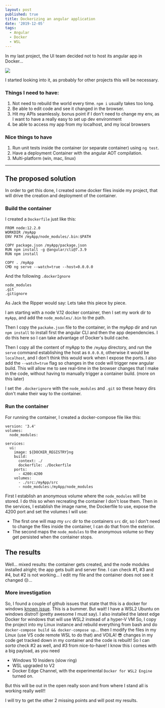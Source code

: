 ```yaml
---
layout: post
published: true
title: Dockerizing an angular application
date: '2019-12-05'
tags:
  - Angular
  - Docker
  - WSL
---
```

In my last project, the UI team decided not to host its angular app in Docker...

![](https://media.giphy.com/media/d4zHnLjdy48Cc/giphy.gif)

I started looking into it, as probably for other projects this will be necessary.
### Things I need to have:
1. Not need to rebuild the world every time. `npm i` usually takes too long.
1. Be able to edit code and see it changed in the browser.
1. Hit my APIs seamlessly. bonus point if I don't need to change my env, as I want to have a really easy to set up dev environment
1. be able to access my app from my localhost, and my local browsers

### Nice things to have
1. Run unit tests inside the container (or separate container) using `ng test`.
1. Have a deployment Container with the angular AOT compilation.
1. Multi-platform (win, mac, linux)

------------
## The proposed solution

In order to get this done, I created some docker files inside my project, that will drive the creation and deployment of the container.
### Build the container
I created a `Dockerfile` just like this:
```
FROM node:12.2.0
WORKDIR /myApp
ENV PATH /myApp/node_modules/.bin:$PATH

COPY package.json /myApp/package.json
RUN npm install -g @angular/cli@7.3.9
RUN npm install

COPY . /myApp
CMD ng serve --watch=true --host=0.0.0.0
```
And the following `.dockerIgnore`
```
node_modules
.git
.gitignore
```
As Jack the Ripper would say: Lets take this piece by piece.

I am starting with a node V.12 docker container, then I set my work dir to `myApp`, and add the `node_modules/.bin` to the path.

Then I copy the `packake.json` file to the container, in the myApp dir and run `npm install` to install first the angular CLI and then the app dependencies. I do this here so I can take advantage of Docker's build cache.

Then I copy all the content of myApp to the `/myApp` directory, and run the `serve` command establishing the host as `0.0.0.0`, otherwise it would be `localhost`, and I don't think this would work when I expose the ports.
I also add the `--watch=true` flag so changes in the code will trigger new angular build. This will allow me to see real-time in the browser changes that I make in the code, without having to manually trigger a  container build. (more on this later)

I set the `.dockerignore` with the `node_modules` and `.git` so these heavy dirs don't make their way to the container.

### Run the container
For running the container, I created a docker-compose file like this:
```
version: '3.4'
volumes:
  node_modules:

services:
  ui:
    image: ${DOCKER_REGISTRY}ng
    build:
      context: ./
      dockerfile: ./Dockerfile
    ports:
      - 4200:4200
    volumes:
      - ./src:/myApp/src
      - node_modules:/myApp/node_modules
```

First I establish an anonymous volume where the `node_modules` will be stored. I do this so when recreating the container I don't lose them.
Then in the services, I establish the image name, the Dockerfile to use, expose the 4200 port and set the volumes I will use:
- The first one will map my `src` dir to the containers `src` dir, so I don't need to change the files inside the container, I can do that from the exterior.
-  The second maps the `node_modules` to the anonymous volume so they get persisted when the container stops.

## The results
Well... mixed results: the container gets created, and the node modules installed alright; the app gets built and server fine. I can check  #1, #3 and #4, but #2 is not working... I edit my file and the container does not see it changed 😒...

### More investigation
So, I found a couple of github issues that state that this is a docker for windows  [known issue](https://github.com/moby/moby/issues/30105). 
This is a bummer.
But wait! I have a WSL2 Ubuntu on windows distro!! (pretty awesome I must say). I also installed the latest edge Docker for windows that will use WSL2 instead of a hyper-V VM So, I copy the project into my Linux instance and rebuild everything from bash and do `docker-compose build && docker-compose up`... then I modify the files in my Linux (use VS code remote WSL to do that) and VOILA! 😎 changes in my code get tracked down in my container and the code is rebuilt! So I can *sorta* check #2 as well, and #3 from nice-to-have!
I know this i comes with a big payload, as you need
- Windows 10 Insiders (slow ring)
- WSL upgraded to V2
- Docker Edge Channel, with the experimental `Docker for WSL2 Engine` turned on.

But this will be out in the open really soon and from where I stand all is working really well!!

I will try to get the other 2 missing points and will post my results.
